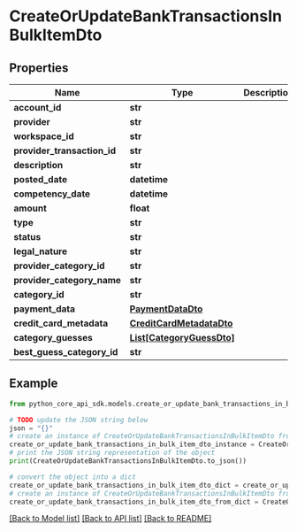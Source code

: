 # CreateOrUpdateBankTransactionsInBulkItemDto


## Properties

Name | Type | Description | Notes
------------ | ------------- | ------------- | -------------
**account_id** | **str** |  | 
**provider** | **str** |  | 
**workspace_id** | **str** |  | 
**provider_transaction_id** | **str** |  | 
**description** | **str** |  | 
**posted_date** | **datetime** |  | 
**competency_date** | **datetime** |  | 
**amount** | **float** |  | 
**type** | **str** |  | 
**status** | **str** |  | 
**legal_nature** | **str** |  | 
**provider_category_id** | **str** |  | [optional] 
**provider_category_name** | **str** |  | [optional] 
**category_id** | **str** |  | 
**payment_data** | [**PaymentDataDto**](PaymentDataDto.md) |  | 
**credit_card_metadata** | [**CreditCardMetadataDto**](CreditCardMetadataDto.md) |  | 
**category_guesses** | [**List[CategoryGuessDto]**](CategoryGuessDto.md) |  | 
**best_guess_category_id** | **str** |  | 

## Example

```python
from python_core_api_sdk.models.create_or_update_bank_transactions_in_bulk_item_dto import CreateOrUpdateBankTransactionsInBulkItemDto

# TODO update the JSON string below
json = "{}"
# create an instance of CreateOrUpdateBankTransactionsInBulkItemDto from a JSON string
create_or_update_bank_transactions_in_bulk_item_dto_instance = CreateOrUpdateBankTransactionsInBulkItemDto.from_json(json)
# print the JSON string representation of the object
print(CreateOrUpdateBankTransactionsInBulkItemDto.to_json())

# convert the object into a dict
create_or_update_bank_transactions_in_bulk_item_dto_dict = create_or_update_bank_transactions_in_bulk_item_dto_instance.to_dict()
# create an instance of CreateOrUpdateBankTransactionsInBulkItemDto from a dict
create_or_update_bank_transactions_in_bulk_item_dto_from_dict = CreateOrUpdateBankTransactionsInBulkItemDto.from_dict(create_or_update_bank_transactions_in_bulk_item_dto_dict)
```
[[Back to Model list]](../README.md#documentation-for-models) [[Back to API list]](../README.md#documentation-for-api-endpoints) [[Back to README]](../README.md)


